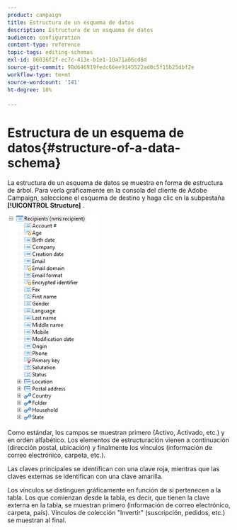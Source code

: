 ```yaml
---
product: campaign
title: Estructura de un esquema de datos
description: Estructura de un esquema de datos
audience: configuration
content-type: reference
topic-tags: editing-schemas
exl-id: 86036f2f-ec7c-413e-b1e1-10a71a06cd6d
source-git-commit: 98d646919fedc66ee9145522ad0c5f15b25dbf2e
workflow-type: tm+mt
source-wordcount: '141'
ht-degree: 10%

---
```


# Estructura de un esquema de datos{#structure-of-a-data-schema}

La estructura de un esquema de datos se muestra en forma de estructura de árbol. Para verla gráficamente en la consola del cliente de Adobe Campaign, seleccione el esquema de destino y haga clic en la subpestaña **[!UICONTROL Structure]** .

![](assets/d_ncs_integration_schema_arbo.png)

Como estándar, los campos se muestran primero (Activo, Activado, etc.) y en orden alfabético. Los elementos de estructuración vienen a continuación (dirección postal, ubicación) y finalmente los vínculos (información de correo electrónico, carpeta, etc.).

Las claves principales se identifican con una clave roja, mientras que las claves externas se identifican con una clave amarilla.

Los vínculos se distinguen gráficamente en función de si pertenecen a la tabla. Los que comienzan desde la tabla, es decir, que tienen la clave externa en la tabla, se muestran primero (información de correo electrónico, carpeta, país). Vínculos de colección &quot;Invertir&quot; (suscripción, pedidos, etc.) se muestran al final.
